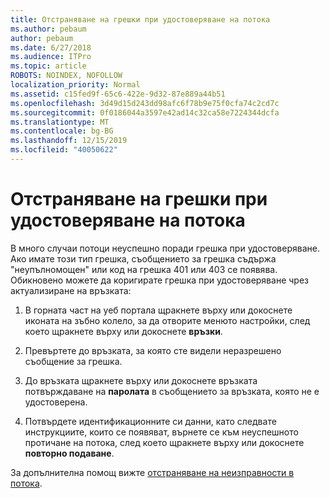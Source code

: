```yaml
---
title: Отстраняване на грешки при удостоверяване на потока
ms.author: pebaum
author: pebaum
ms.date: 6/27/2018
ms.audience: ITPro
ms.topic: article
ROBOTS: NOINDEX, NOFOLLOW
localization_priority: Normal
ms.assetid: c15fed9f-65c6-422e-9d32-87e889a44b51
ms.openlocfilehash: 3d49d15d243dd98afc6f78b9e75f0cfa74c2cd7c
ms.sourcegitcommit: 0f0186044a3597e42ad14c32ca58e7224344dcfa
ms.translationtype: MT
ms.contentlocale: bg-BG
ms.lasthandoff: 12/15/2019
ms.locfileid: "40050622"
---
```

# <a name="troubleshoot-flow-authentication-errors"></a>Отстраняване на грешки при удостоверяване на потока

В много случаи потоци неуспешно поради грешка при удостоверяване. Ако имате този тип грешка, съобщението за грешка съдържа "неупълномощен" или код на грешка 401 или 403 се появява. Обикновено можете да коригирате грешка при удостоверяване чрез актуализиране на връзката:
  
1. В горната част на уеб портала щракнете върху или докоснете иконата на зъбно колело, за да отворите менюто настройки, след което щракнете върху или докоснете **връзки**.
    
2. Превъртете до връзката, за която сте видели неразрешено съобщение за грешка.
    
3. До връзката щракнете върху или докоснете връзката потвърждаване на **паролата** в съобщението за връзката, която не е удостоверена. 
    
4. Потвърдете идентификационните си данни, като следвате инструкциите, които се появяват, върнете се към неуспешното протичане на потока, след което щракнете върху или докоснете **повторно подаване**.
    
За допълнителна помощ вижте [отстраняване на неизправности в потока](https://go.microsoft.com/fwlink/?linkid=872110).
  

